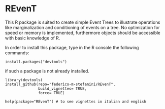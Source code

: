 # REvenT 

This R package is suited to create simple Event Trees to illustrate operations like marginalization and conditioning of events on a tree.
No optimization for speed or memory is implemented, furthermore objects should be accessible with  basic knowledge of R.

In order to install this package, type in the R console the following commands:

```
install.packages("devtools")  
```

if such a package is not already installed.

```
library(devtools)
install_github(repo="federico-m-stefanini/REvenT",
               build_vignettes= TRUE,
               force= TRUE)
               
help(package="REvenT") # to see vignettes in italian and english               
```